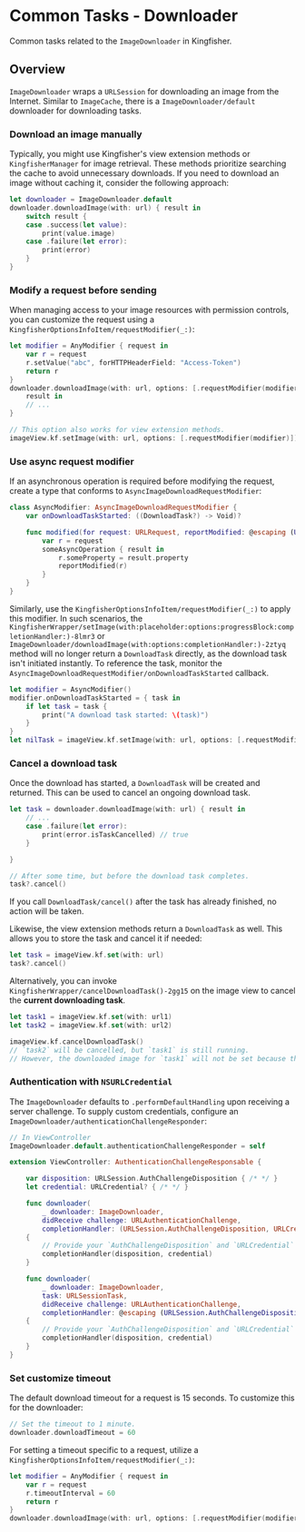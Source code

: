# Common Tasks - Downloader

Common tasks related to the ``ImageDownloader`` in Kingfisher.

## Overview

``ImageDownloader`` wraps a `URLSession` for downloading an image from the Internet. Similar to ``ImageCache``, there
is a ``ImageDownloader/default`` downloader for downloading tasks.

### Download an image manually

Typically, you might use Kingfisher's view extension methods or ``KingfisherManager`` for image retrieval. These methods 
prioritize searching the cache to avoid unnecessary downloads. If you need to download an image without caching it, 
consider the following approach:

```swift
let downloader = ImageDownloader.default
downloader.downloadImage(with: url) { result in
    switch result {
    case .success(let value):
        print(value.image)
    case .failure(let error):
        print(error)
    }
}
```

### Modify a request before sending

When managing access to your image resources with permission controls, you can customize the request using a
``KingfisherOptionsInfoItem/requestModifier(_:)``:

```swift
let modifier = AnyModifier { request in
    var r = request
    r.setValue("abc", forHTTPHeaderField: "Access-Token")
    return r
}
downloader.downloadImage(with: url, options: [.requestModifier(modifier)]) { 
    result in
    // ...
}

// This option also works for view extension methods.
imageView.kf.setImage(with: url, options: [.requestModifier(modifier)])
```

### Use async request modifier

If an asynchronous operation is required before modifying the request, create a type that conforms to 
``AsyncImageDownloadRequestModifier``:

```swift
class AsyncModifier: AsyncImageDownloadRequestModifier {
    var onDownloadTaskStarted: ((DownloadTask?) -> Void)?

    func modified(for request: URLRequest, reportModified: @escaping (URLRequest?) -> Void) {
        var r = request
        someAsyncOperation { result in
            r.someProperty = result.property
            reportModified(r)
        }
    }
}
```

Similarly, use the ``KingfisherOptionsInfoItem/requestModifier(_:)`` to apply this modifier. In such scenarios, the
``KingfisherWrapper/setImage(with:placeholder:options:progressBlock:completionHandler:)-8lmr3`` or
``ImageDownloader/downloadImage(with:options:completionHandler:)-2ztyq`` method will no longer return a ``DownloadTask``
directly, as the download task isn't initiated instantly. To reference the task, monitor the
``AsyncImageDownloadRequestModifier/onDownloadTaskStarted`` callback.

```swift
let modifier = AsyncModifier()
modifier.onDownloadTaskStarted = { task in
    if let task = task {
        print("A download task started: \(task)")
    }
}
let nilTask = imageView.kf.setImage(with: url, options: [.requestModifier(modifier)])
```

### Cancel a download task

Once the download has started, a ``DownloadTask`` will be created and returned. This can be used to cancel an ongoing 
download task.

```swift
let task = downloader.downloadImage(with: url) { result in
    // ...
    case .failure(let error):
        print(error.isTaskCancelled) // true
    }

}

// After some time, but before the download task completes.
task?.cancel()
```

If you call ``DownloadTask/cancel()`` after the task has already finished, no action will be taken.

Likewise, the view extension methods return a ``DownloadTask`` as well. This allows you to store the task and cancel it 
if needed:

```swift
let task = imageView.kf.set(with: url)
task?.cancel()
```

Alternatively, you can invoke ``KingfisherWrapper/cancelDownloadTask()-2gg15`` on the image view to cancel the 
**current downloading task**.

```swift
let task1 = imageView.kf.set(with: url1)
let task2 = imageView.kf.set(with: url2)

imageView.kf.cancelDownloadTask()
// `task2` will be cancelled, but `task1` is still running. 
// However, the downloaded image for `task1` will not be set because the image view expects a result from `url2`.
```

### Authentication with `NSURLCredential`

The ``ImageDownloader`` defaults to `.performDefaultHandling` upon receiving a server challenge. To supply custom 
credentials, configure an ``ImageDownloader/authenticationChallengeResponder``:

```swift
// In ViewController
ImageDownloader.default.authenticationChallengeResponder = self

extension ViewController: AuthenticationChallengeResponsable {

    var disposition: URLSession.AuthChallengeDisposition { /* */ }
    let credential: URLCredential? { /* */ }

    func downloader(
        _ downloader: ImageDownloader,
        didReceive challenge: URLAuthenticationChallenge,
        completionHandler: (URLSession.AuthChallengeDisposition, URLCredential?) -> Void)
    {
        // Provide your `AuthChallengeDisposition` and `URLCredential`
        completionHandler(disposition, credential)
    }

    func downloader(
        _ downloader: ImageDownloader,
        task: URLSessionTask,
        didReceive challenge: URLAuthenticationChallenge,
        completionHandler: @escaping (URLSession.AuthChallengeDisposition, URLCredential?) -> Void)
    {
        // Provide your `AuthChallengeDisposition` and `URLCredential`
        completionHandler(disposition, credential)
    }
}
```

### Set customize timeout

The default download timeout for a request is 15 seconds. To customize this for the downloader:

```swift
// Set the timeout to 1 minute.
downloader.downloadTimeout = 60
```

For setting a timeout specific to a request, utilize a ``KingfisherOptionsInfoItem/requestModifier(_:)``:

```swift
let modifier = AnyModifier { request in
    var r = request
    r.timeoutInterval = 60
    return r
}
downloader.downloadImage(with: url, options: [.requestModifier(modifier)])
```
